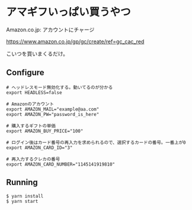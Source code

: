 # アマギフいっぱい買うやつ

Amazon.co.jp: アカウントにチャージ

https://www.amazon.co.jp/gp/gc/create/ref=gc_cac_red


こいつを買いまくるだけ。

## Configure

```
# ヘッドレスモード無効化する。動いてるのが分かる
export HEADLESS=false

# Amazonのアカウント
export AMAZON_MAIL="example@aa.com"
export AMAZON_PW="password_is_here"

# 購入するギフトの単価
export AMAZON_BUY_PRICE="100"

# ログイン後はカード番号の再入力を求められるので、選択するカードの番号。一番上が0
export AMAZON_CARD_ID="3"

# 再入力するクレカの番号
export AMAZON_CARD_NUMBER="1145141919810"

```


## Running

```
$ yarn install
$ yarn start
```
